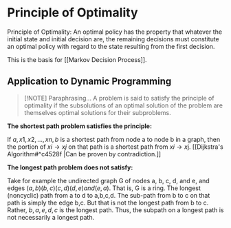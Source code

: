 # Principle of Optimality
Principle of Optimality: An optimal policy has the property that whatever the initial state and initial decision are, the remaining decisions must constitute an optimal policy with regard to the state resulting from the first decision.

This is the basis for [[Markov Decision Process]].

## Application to Dynamic Programming
> [!NOTE] Paraphrasing...
> A problem is said to satisfy the principle of optimality if the subsolutions of an optimal solution of the problem are themselves optimal solutions for their subproblems.

__The shortest path problem satisfies the principle:__

If $a,x1,x2,...,xn,b$ is a shortest path from node a to node b in a graph, then the portion of $xi \to xj$ on that path is a shortest path from $xi \to x$j. [[Dijkstra's Algorithm#^c4528f |Can be proven by contradiction.]] 

__The longest path problem does not satisfy:__

Take for example the undirected graph G of nodes a, b, c, d, and e, and edges $(a,b) (b,c) (c,d) (d,e) and (e,a)$. That is, G is a ring. The longest (noncyclic) path from a to d to a,b,c,d. The sub-path from b to c on that path is simply the edge b,c. But that is not the longest path from b to c. Rather, $b,a,e,d,c$ is the longest path. Thus, the subpath on a longest path is not necessarily a longest path.
